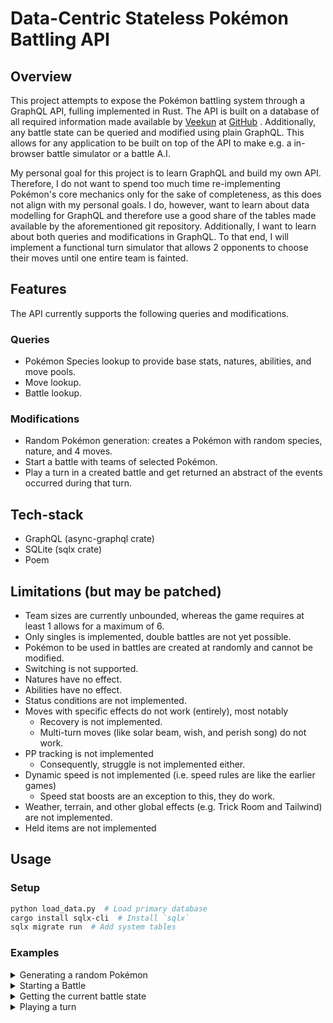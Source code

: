 # Data-Centric Stateless Pokémon Battling API

## Overview

This project attempts to expose the Pokémon battling system through a GraphQL API, fulling
implemented in Rust. The API is built on a database of all required information made available
by [Veekun](https://github.com/veekun) at [GitHub](https://github.com/veekun/pokedex/tree/master)
. Additionally, any battle state can be queried and modified using plain GraphQL. This allows 
for any application to be built on top of the API to make e.g. a in-browser battle simulator or 
a battle A.I.

My personal goal for this project is to learn GraphQL and build my own API. Therefore, I do 
not want to spend too much time re-implementing Pokémon's core mechanics only for the sake of 
completeness, as this does not align with my personal goals. I do, however, want to learn 
about data modelling for GraphQL and therefore use a good share of the tables made available by 
the aforementioned git repository. Additionally, I want to learn about both queries and 
modifications in GraphQL. To that end, I will implement a functional turn simulator that allows 
2 opponents to choose their moves until one entire team is fainted.

## Features
The API currently supports the following queries and modifications.
### Queries
- Pokémon Species lookup to provide base stats, natures, abilities, and move pools.
- Move lookup.
- Battle lookup.
### Modifications
- Random Pokémon generation: creates a Pokémon with random species, nature, and 4 moves.
- Start a battle with teams of selected Pokémon.
- Play a turn in a created battle and get returned an abstract of the events occurred during 
  that turn.

## Tech-stack
- GraphQL (async-graphql crate)
- SQLite (sqlx crate)
- Poem

## Limitations (but may be patched)

- Team sizes are currently unbounded, whereas the game requires at least 1 allows for a maximum
  of 6.
- Only singles is implemented, double battles are not yet possible.
- Pokémon to be used in battles are created at randomly and cannot be modified.
- Switching is not supported.
- Natures have no effect.
- Abilities have no effect.
- Status conditions are not implemented.
- Moves with specific effects do not work (entirely), most notably
  - Recovery is not implemented.
  - Multi-turn moves (like solar beam, wish, and perish song) do not work.
- PP tracking is not implemented
  - Consequently, struggle is not implemented either.
- Dynamic speed is not implemented (i.e. speed rules are like the earlier games)
  - Speed stat boosts are an exception to this, they do work.
- Weather, terrain, and other global effects (e.g. Trick Room and Tailwind) are not implemented.
- Held items are not implemented

## Usage
### Setup

```bash
python load_data.py  # Load primary database
cargo install sqlx-cli  # Install `sqlx`
sqlx migrate run  # Add system tables
```

### Examples
<details>
<summary>Generating a random Pokémon</summary>

#### Input
```graphql
mutation {
  randomPokemon{
    id
    species{
      identifier
    }
    nature {
      name
    }
    move1{
      name
    }
    move2{
      name
    }
    move3{
      name
    }
    move4{
      name
    }
  }
}
```
#### Output
```json
{
  "data": {
    "randomPokemon": {
      "id": 9,
      "species": {
        "identifier": "bastiodon"
      },
      "nature": {
        "name": "jolly"
      },
      "move1": {
        "name": "blizzard"
      },
      "move2": {
        "name": "round"
      },
      "move3": {
        "name": "mud-slap"
      },
      "move4": {
        "name": "block"
      }
    }
  }
}
```
</details>

<details>
<summary>Starting a Battle</summary>

#### Input
```graphql
mutation {
  startBattle(teamA:[5,6], teamB:[7,9]){
    id
  }
}
```
#### Output
```json
{
  "data": {
    "startBattle": {
      "id": 7
    }
  }
}
```
</details>

<details>
<summary>Getting the current battle state</summary>

#### Input
```graphql
{
  battle(id:7){
    activeA
    activeB
    teamA{
      stat(stat:ATK)
      pokemon{
        species{
          identifier
          pkmStats{
            atk{baseStat}
            spd{
              baseStat
            }
            hp{
              baseStat
            }
          }
        }
        move1{
          name
          accuracy
          power
        }
        move2{
          name
          accuracy
          power
        }
        move3{
          name
          accuracy
          power
        }
        move4{
          name
          accuracy
          power
        }
      }
      remainingHp
    }
    teamB{
      stat(stat:ATK)
      pokemon{
        species{
          identifier
          pkmStats{
            atk{baseStat}
            spd{
              baseStat
            }
            hp{
              baseStat
            }
          }
        }
        move1{
          name
          power
        }
        move2{
          name
          power
        }
        move3{
          name
          power
        }
        move4{
          name
          power
        }
      }
      remainingHp
    }
  }
}
```
#### Output
```json
{
  "data": {
    "battle": {
      "activeA": 0,
      "activeB": 0,
      "teamA": [
        {
          "stat": 95,
          "pokemon": {
            "species": {
              "identifier": "cinccino",
              "pkmStats": {
                "atk": {
                  "baseStat": 95
                },
                "spd": {
                  "baseStat": 115
                },
                "hp": {
                  "baseStat": 75
                }
              }
            },
            "move1": {
              "name": "fling",
              "accuracy": 100,
              "power": null
            },
            "move2": {
              "name": "thunder",
              "accuracy": 70,
              "power": 110
            },
            "move3": {
              "name": "rest",
              "accuracy": null,
              "power": null
            },
            "move4": {
              "name": "toxic",
              "accuracy": 90,
              "power": null
            }
          },
          "remainingHp": 75
        },
        {
          "stat": 120,
          "pokemon": {
            "species": {
              "identifier": "luxray",
              "pkmStats": {
                "atk": {
                  "baseStat": 120
                },
                "spd": {
                  "baseStat": 70
                },
                "hp": {
                  "baseStat": 80
                }
              }
            },
            "move1": {
              "name": "light-screen",
              "accuracy": null,
              "power": null
            },
            "move2": {
              "name": "substitute",
              "accuracy": null,
              "power": null
            },
            "move3": {
              "name": "substitute",
              "accuracy": null,
              "power": null
            },
            "move4": {
              "name": "flash",
              "accuracy": 100,
              "power": null
            }
          },
          "remainingHp": 80
        }
      ],
      "teamB": [
        {
          "stat": 73,
          "pokemon": {
            "species": {
              "identifier": "swalot",
              "pkmStats": {
                "atk": {
                  "baseStat": 73
                },
                "spd": {
                  "baseStat": 55
                },
                "hp": {
                  "baseStat": 100
                }
              }
            },
            "move1": {
              "name": "water-pulse",
              "power": 60
            },
            "move2": {
              "name": "thunder-punch",
              "power": 75
            },
            "move3": {
              "name": "sleep-talk",
              "power": null
            },
            "move4": {
              "name": "substitute",
              "power": null
            }
          },
          "remainingHp": 100
        },
        {
          "stat": 52,
          "pokemon": {
            "species": {
              "identifier": "bastiodon",
              "pkmStats": {
                "atk": {
                  "baseStat": 52
                },
                "spd": {
                  "baseStat": 30
                },
                "hp": {
                  "baseStat": 60
                }
              }
            },
            "move1": {
              "name": "blizzard",
              "power": 110
            },
            "move2": {
              "name": "round",
              "power": 60
            },
            "move3": {
              "name": "mud-slap",
              "power": 20
            },
            "move4": {
              "name": "block",
              "power": null
            }
          },
          "remainingHp": 60
        }
      ]
    }
  }
}
```
</details>

<details>
<summary>Playing a turn</summary>

#### Input
```graphql
mutation{
  playTurn(id: 7, moveA: SELECT_MOVE_2, moveB: SWITCH_2){
    switchPhase{
      side,
      into
    }
    attackPhase{
      type
      damageDealt
      effectTriggered
    }
  }
}
```
#### Output
```json
{
  "data": {
    "playTurn": {
      "switchPhase": [
        {
          "side": "TEAM_B",
          "into": 1
        }
      ],
      "attackPhase": [
        {
          "type": "DAMAGE",
          "damageDealt": 22,
          "effectTriggered": false
        }
      ]
    }
  }
}
```

#### Updated battle state output
```json
{
  "data": {
    "battle": {
      "activeA": 0,
      "activeB": 1,
      "teamA": [
        {
          "stat": 95,
          "pokemon": {
            "species": {
              "identifier": "cinccino",
              "pkmStats": {
                "atk": {
                  "baseStat": 95
                },
                "spd": {
                  "baseStat": 115
                },
                "hp": {
                  "baseStat": 75
                }
              }
            },
            "move1": {
              "name": "fling",
              "accuracy": 100,
              "power": null
            },
            "move2": {
              "name": "thunder",
              "accuracy": 70,
              "power": 110
            },
            "move3": {
              "name": "rest",
              "accuracy": null,
              "power": null
            },
            "move4": {
              "name": "toxic",
              "accuracy": 90,
              "power": null
            }
          },
          "remainingHp": 75
        },
        {
          "stat": 120,
          "pokemon": {
            "species": {
              "identifier": "luxray",
              "pkmStats": {
                "atk": {
                  "baseStat": 120
                },
                "spd": {
                  "baseStat": 70
                },
                "hp": {
                  "baseStat": 80
                }
              }
            },
            "move1": {
              "name": "light-screen",
              "accuracy": null,
              "power": null
            },
            "move2": {
              "name": "substitute",
              "accuracy": null,
              "power": null
            },
            "move3": {
              "name": "substitute",
              "accuracy": null,
              "power": null
            },
            "move4": {
              "name": "flash",
              "accuracy": 100,
              "power": null
            }
          },
          "remainingHp": 80
        }
      ],
      "teamB": [
        {
          "stat": 73,
          "pokemon": {
            "species": {
              "identifier": "swalot",
              "pkmStats": {
                "atk": {
                  "baseStat": 73
                },
                "spd": {
                  "baseStat": 55
                },
                "hp": {
                  "baseStat": 100
                }
              }
            },
            "move1": {
              "name": "water-pulse",
              "power": 60
            },
            "move2": {
              "name": "thunder-punch",
              "power": 75
            },
            "move3": {
              "name": "sleep-talk",
              "power": null
            },
            "move4": {
              "name": "substitute",
              "power": null
            }
          },
          "remainingHp": 100
        },
        {
          "stat": 52,
          "pokemon": {
            "species": {
              "identifier": "bastiodon",
              "pkmStats": {
                "atk": {
                  "baseStat": 52
                },
                "spd": {
                  "baseStat": 30
                },
                "hp": {
                  "baseStat": 60
                }
              }
            },
            "move1": {
              "name": "blizzard",
              "power": 110
            },
            "move2": {
              "name": "round",
              "power": 60
            },
            "move3": {
              "name": "mud-slap",
              "power": 20
            },
            "move4": {
              "name": "block",
              "power": null
            }
          },
          "remainingHp": 38
        }
      ]
    }
  }
}
```

</details>